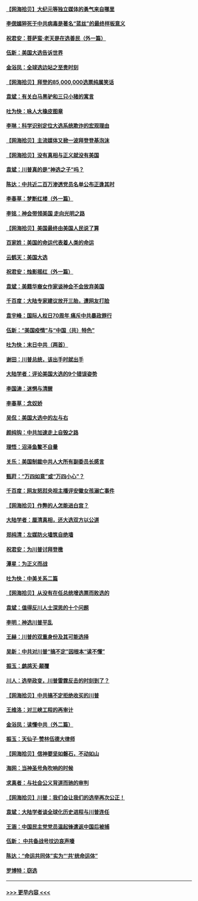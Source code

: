 #### [【网海拾贝】大纪元等独立媒体的勇气来自哪里](../pages/nsc993/n12629961.md?t=12191202) 
#### [李偲嫣猝死于中共病毒是著名“蓝丝”的最终样板意义](../pages/nsc993/n12628812.md?t=12191202) 
#### [祝君安：菩萨蛮·老天是在选善民（外一篇）](../pages/nsc993/n12628793.md?t=12191202) 
#### [伍新：美国大选告诉世界](../pages/nsc993/n12628768.md?t=12191202) 
#### [金浴凤：全球选边站之至贵时刻](../pages/nsc993/n12627318.md?t=12191202) 
#### [【网海拾贝】拜登的85,000,000选票纯属笑话](../pages/nsc993/n12626569.md?t=12191202) 
#### [袁斌：有关白马黑驴和三只小猪的寓言](../pages/nsc993/n12626198.md?t=12191202) 
#### [吐为快：咏人大橡皮图章](../pages/nsc993/n12624470.md?t=12191202) 
#### [李琳：科学识别定位大选系统欺诈的宏观理由](../pages/nsc993/n12624340.md?t=12191202) 
#### [【网海拾贝】主流媒体又掀一波拜登登基泡沫](../pages/nsc993/n12624000.md?t=12191202) 
#### [【网海拾贝】没有真相与正义就没有美国](../pages/nsc993/n12621885.md?t=12191202) 
#### [袁斌：川普真的是“神选之子”吗？](../pages/nsc993/n12621749.md?t=12191202) 
#### [陈达：中共近二百万渗透党员名单公布正逢其时](../pages/nsc993/n12620870.md?t=12191202) 
#### [李春草：梦断红楼（外一篇）](../pages/nsc993/n12619122.md?t=12191202) 
#### [李铭：神会带领美国 走向光明之路](../pages/nsc993/n12618584.md?t=12191202) 
#### [【网海拾贝】美国最终由美国人民说了算](../pages/nsc993/n12617255.md?t=12191202) 
#### [百家姓：美国的命运代表着人类的命运](../pages/nsc993/n12615838.md?t=12191202) 
#### [云鹤天：美国大选](../pages/nsc993/n12615994.md?t=12191202) 
#### [祝君安：烛影摇红（外一篇）](../pages/nsc993/n12615975.md?t=12191202) 
#### [袁斌：美籍华裔女作家谈神会不会放弃美国](../pages/nsc993/n12615263.md?t=12191202) 
#### [千百度：大陆专家建议放开三胎，遭网友打脸](../pages/nsc993/n12614456.md?t=12191202) 
#### [袁宇峰：国际人权日70周年 痛斥中共暴政罪行](../pages/nsc993/n12611965.md?t=12191202) 
#### [伍新：“美国疫情”与“中国（共）特色”](../pages/nsc993/n12611463.md?t=12191202) 
#### [吐为快：末日中共（两首）](../pages/nsc993/n12611461.md?t=12191202) 
#### [谢田：川普总统，该出手时就出手](../pages/nsc993/n12610905.md?t=12191202) 
#### [大陆学者：评论美国大选的9个错误姿势](../pages/nsc993/n12609586.md?t=12191202) 
#### [李国涛：迷惘与清醒](../pages/nsc993/n12607532.md?t=12191202) 
#### [李春草：念奴娇](../pages/nsc993/n12607083.md?t=12191202) 
#### [吴侃：美国大选中的左与右](../pages/nsc993/n12607054.md?t=12191202) 
#### [颜纯钩：中共加速走上自毁之路](../pages/nsc993/n12606473.md?t=12191202) 
#### [理悟：沼泽鱼鳖不自量](../pages/nsc993/n12606454.md?t=12191202) 
#### [关乐：美国制裁中共人大所有副委员长感言](../pages/nsc993/n12606442.md?t=12191202) 
#### [甄莳：“万四如意”或“万四小心”？](../pages/nsc993/n12606091.md?t=12191202) 
#### [千百度：网友怒怼央视主播评安徽女孩溺亡事件](../pages/nsc993/n12605370.md?t=12191202) 
#### [【网海拾贝】作弊的人怎能进白宫？](../pages/nsc993/n12603546.md?t=12191202) 
#### [大陆学者：厘清真相，还大选双方以公道](../pages/nsc993/n12603475.md?t=12191202) 
#### [郑纯清：左媒防火墙筑自绝墙](../pages/nsc993/n12602226.md?t=12191202) 
#### [祝君安：为川普讨拜登檄](../pages/nsc993/n12602199.md?t=12191202) 
#### [潭星：为正义而战](../pages/nsc993/n12600926.md?t=12191202) 
#### [吐为快：中美关系二篇](../pages/nsc993/n12600908.md?t=12191202) 
#### [【网海拾贝】从没有在任总统增选票而败选的](../pages/nsc993/n12600435.md?t=12191202) 
#### [袁斌：值得反川人士深思的十个问题](../pages/nsc993/n12600332.md?t=12191202) 
#### [李明：神选川普平乱](../pages/nsc993/n12599751.md?t=12191202) 
#### [王赫：川普的双重身份及其可能选择](../pages/nsc993/n12599723.md?t=12191202) 
#### [吴新：中共对川普“搞不定”因根本“读不懂”](../pages/nsc993/n12599502.md?t=12191202) 
#### [振玉：鹧鸪天‧颠覆](../pages/nsc993/n12599494.md?t=12191202) 
#### [川人：选举政变，川普雷霆反击的时刻到了？](../pages/nsc993/n12599291.md?t=12191202) 
#### [【网海拾贝】中共搞不定拒绝收买的川普](../pages/nsc993/n12598955.md?t=12191202) 
#### [王维洛：对三峡工程的再审计](../pages/nsc993/n12598436.md?t=12191202) 
#### [金浴凤：读懂中共（外二篇）](../pages/nsc993/n12597943.md?t=12191202) 
#### [振玉：天仙子‧赞林伍德大律师](../pages/nsc993/n12597929.md?t=12191202) 
#### [【网海拾贝】信神要坚如磐石，不动如山](../pages/nsc993/n12597901.md?t=12191202) 
#### [海网：当神圣号角吹响的时候](../pages/nsc993/n12595891.md?t=12191202) 
#### [求真者：与社会公义背道而驰的审判](../pages/nsc993/n12595868.md?t=12191202) 
#### [【网海拾贝】川普：我们会让我们的选举再次公正！](../pages/nsc993/n12594930.md?t=12191202) 
#### [袁斌：大陆学者谈全球化历史进程与川普连任](../pages/nsc993/n12594690.md?t=12191202) 
#### [王涵：中国民主党党员温起锋遣返中国后被捕](../pages/nsc993/n12594540.md?t=12191202) 
#### [伍新： 中共备战号坟边哀声嚎](../pages/nsc993/n12593086.md?t=12191202) 
#### [陈达：“命运共同体”实为“‘共’统命运体”](../pages/nsc993/n12590865.md?t=12191202) 
#### [罗博特：窃选](../pages/nsc993/n12590619.md?t=12191202) 

----
#### [ >>> 更早内容 <<< ](../indexes/nsc993-earlier.md)
